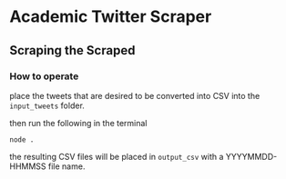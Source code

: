 # Academic Twitter Scraper

## Scraping the Scraped

### How to operate

place the tweets that are desired to be converted into CSV into the `input_tweets` folder.

then run the following in the terminal
```
node .
```
the resulting CSV files will be placed in `output_csv` with a YYYYMMDD-HHMMSS file name.


